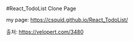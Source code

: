 #React_TodoList Clone Page

my page: https://csquid.github.io/React_TodoList/





출처: https://velopert.com/3480
